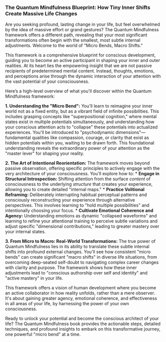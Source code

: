 ###  The Quantum Mindfulness Blueprint: How Tiny Inner Shifts Create Massive Life Changes
Are you seeking profound, lasting change in your life, but feel overwhelmed by the idea of massive effort or grand gestures? The Quantum Mindfulness framework offers a different path, revealing that your most significant transformations often begin with the smallest, most subtle internal adjustments. Welcome to the world of "Micro Bends, Macro Shifts."

This framework is a comprehensive blueprint for conscious development, guiding you to become an active participant in shaping your inner and outer realities. At its heart lies the empowering insight that we are not passive recipients of predetermined mental content. Instead, thoughts, emotions, and perceptions arise through the dynamic interaction of your attention with the vast potential of your consciousness.

Here’s a high-level overview of what you'll discover within the Quantum Mindfulness framework:

**1. Understanding the "Micro Bend":** You'll learn to reimagine your inner world not as a fixed entity, but as a vibrant field of infinite possibilities. This includes grasping concepts like "superpositional cognition," where mental states exist in multiple potentials simultaneously, and understanding how your conscious attention acts to "collapse" these potentials into actualized experiences. You'll be introduced to "psychodynamic dimensions"—fundamental qualities like compassion, courage, or clarity that exist as hidden potentials within you, waiting to be drawn forth. This foundational understanding reveals the extraordinary power of your attention as the "master lever" for shaping your reality.

**2. The Art of Intentional Reorientation:** The framework moves beyond passive observation, offering specific principles to actively engage with the very architecture of your consciousness. You'll explore how to:
    *   **Engage in Structural Introspection:** Shifting attention from the surface *content* of consciousness to the underlying *structure* that creates your experience, allowing you to create detailed "internal maps."
    *   **Practice Volitional Reframing:** Deliberately interrupting habitual perceptual patterns and consciously reconstructing your experience through alternative perspectives. This involves learning to "hold multiple possibilities" and intentionally choosing your focus.
    *   **Cultivate Emotional Coherence and Agency:** Understanding emotions as dynamic "collapsed waveforms" and learning to refine your attentional training to perceive subtle variations and adjust specific "dimensional contributions," leading to greater mastery over your internal states.

**3. From Micro to Macro: Real-World Transformations:** The true power of Quantum Mindfulness lies in its ability to translate these subtle internal shifts into profound external changes. You'll see how consistent "micro bends" can create significant "macro shifts" in diverse life situations, from overcoming deep-seated self-doubt to navigating complex career changes with clarity and purpose. The framework shows how these inner adjustments lead to "conscious authorship over self and identity" and "active mastery" in your life.

This framework offers a vision of human development where you become an active collaborator in how reality unfolds, rather than a mere observer. It's about gaining greater agency, emotional coherence, and effectiveness in all areas of your life, by harnessing the power of your own consciousness.

Ready to unlock your potential and become the conscious architect of your life? The Quantum Mindfulness book provides the actionable steps, detailed techniques, and profound insights to embark on this transformative journey, one powerful "micro bend" at a time.